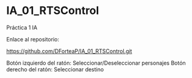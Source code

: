 # IA_01_RTSControl
 Práctica 1 IA

Enlace al repositorio:

https://github.com/DForteaP/IA_01_RTSControl.git


Botón izquierdo del ratón: Seleccionar/Deseleccionar personajes
Botón derecho del ratón: Seleccionar destino